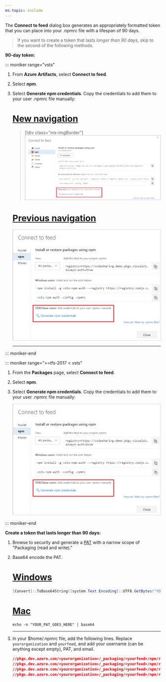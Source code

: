```yaml
---
ms.topic: include
---
```


The **Connect to feed** dialog box generates an appropriately formatted token that you can place into your .npmrc file with a lifespan of 90 days.

>  If you want to create a token that lasts _longer than 90 days_, skip to the second of the following methods.

**90-day token:**

::: moniker range="vsts"

1. From **Azure Artifacts**, select **Connect to feed**.

1. Select **npm**.

1. Select **Generate npm credentials**. Copy the credentials to add them to your user .npmrc file manually:

    # [New navigation](#tab/new-nav)
    > [!div class="mx-imgBorder"] 
    >![Connect to feed from Azure Artifacts Linux/Mac credentials](../../_shared/_img/connect-to-feed-npm-creds-azure-devops-newnav.png)
    > 

    # [Previous navigation](#tab/previous-nav)
    ![Connect to feed from Azure Artifacts Linux/Mac credentials](../../_shared/_img/connect-to-feed-npm-creds.png)

   ---

::: moniker-end

::: moniker range=">=tfs-2017 < vsts"

1. From the **Packages** page, select **Connect to feed**.

1. Select **npm**.

1. Select **Generate npm credentials**. Copy the credentials to add them to your user .npmrc file manually:

    ![Connect to feed from Azure Artifacts Linux/Mac credentials](../../_shared/_img/connect-to-feed-npm-creds.png)

::: moniker-end

**Create a token that lasts longer than 90 days:**

1. Browse to security and generate a [PAT](../../../organizations/accounts/use-personal-access-tokens-to-authenticate.md) with a narrow scope of "Packaging (read and write)."
2. Base64 encode the PAT.

    # [Windows](#tab/windows)
    ```powershell
    [Convert]::ToBase64String([system.Text.Encoding]::UTF8.GetBytes("YOUR_PAT_GOES_HERE"))
    ```

    # [Mac](#tab/mac)
    ```
    echo -n "YOUR_PAT_GOES_HERE" | base64
    ```
   ---


3. In your $home/.npmrc file, add the following lines. Replace `yourorganization` and `yourfeed`, and add your username (can be anything except empty), PAT, and email.

    ```json
    //pkgs.dev.azure.com/<yourorganization>/_packaging/<yourfeed>/npm/registry/:username=ANYTHING-BUT-EMPTY
    //pkgs.dev.azure.com/<yourorganization>/_packaging/<yourfeed>/npm/registry/:_password=BASE64-ENCODED-PAT-GOES-HERE
    //pkgs.dev.azure.com/<yourorganization>/_packaging/<yourfeed>/npm/registry/:email=YOUREMAIL@EXAMPLE.COM
    //pkgs.dev.azure.com/<yourorganization>/_packaging/<yourfeed>/npm/registry/:always-auth=true
    ```
